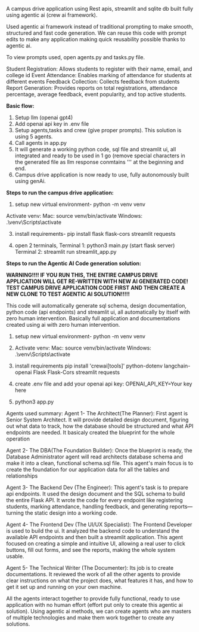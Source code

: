 A campus drive application using Rest apis, streamlit and sqlite db built fully using agentic ai (crew ai framework). 

Used agentic ai framework instead of traditional prompting to make smooth, structured and fast code generation.
We can reuse this code with prompt edits to make any application making quick reusability possible thanks to agentic ai.

To view prompts used, open agents.py and tasks.py file.

Student Registration: Allows students to register with their name, email, and college id
Event Attendance: Enables marking of attendance for students at different events
Feedback Collection: Collects feedback from students
Report Generation: Provides reports on total registrations, attendance percentage, average feedback, event popularity, and top active students.

**Basic flow:** 

1) Setup llm (openai gpt4)
2) Add openai api key in .env file
3) Setup agents,tasks and crew (give proper prompts). This solution is using 5 agents.
4) Call agents in app.py
5) It will generate a working python code, sql file and streamlit ui, all integrated and ready to be used in 1 go (remove special characters in the generated file as llm response conmtains ''' at the beginning and end.
6) Campus drive application is now ready to use, fully autonomously built using genAi.

**Steps to run the campus drive application:**

1. setup new virtual environment-
python -m venv venv

Activate venv:
Mac:
source venv/bin/activate
Windows:
.\venv\Scripts\activate

3. install requirements-
pip install flask flask-cors streamlit requests

4. open 2 terminals,
   Terminal 1: python3 main.py (start flask server)
   Terminal 2: streamlit run streamlit_app.py


**Steps to run the Agentic AI Code generation solution:** 

**WARNING!!!! IF YOU RUN THIS, THE ENTIRE CAMPUS DRIVE APPLICATION WILL GET RE-WRITTEN WITH NEW AI GENERATED CODE! TEST CAMPUS DRIVE APPLICATION CODE FIRST AND THEN CREATE A NEW CLONE TO TEST AGENTIC AI SOLUTION!!!!!**

This code will automatically generate sql schema, design documentation, python code (api endpoints) and streamlit ui, all automatically by itself with zero human intervention. 
Basically full application and documentations created using ai with zero human intervention. 

1. setup new virtual environment-
python -m venv venv

2. Activate venv:
Mac:
source venv/bin/activate
Windows:
.\venv\Scripts\activate

3. install requirements
pip install 'crewai[tools]' python-dotenv langchain-openai Flask Flask-Cors streamlit requests

4. create .env file and add your openai api key:
   OPENAI_API_KEY=Your key here

5. python3 app.py

Agents used summary:
Agent 1- The Architect(The Planner):
First agent is Senior System Architect. It will provide detailed design document, figuring out what data to track, how the database should be structured and what API endpoints are needed. It basicaly created the blueprint for the whole operation

Agent 2- The DBA(The Foundation Builder):
Once the blueprint is ready, the Database Administrator agent will read architects database schema and make it into a clean, functional schema.sql file. This agent's main focus is to create the foundation for our application data for all the tables and relationships

Agent 3- The Backend Dev (The Engineer):
This agent's task is to prepare api endpoints. It used the design document and the SQL schema to build the entire Flask API. It wrote the code for every endpoint like registering students, marking attendance, handling feedback, and generating reports—turning the static design into a working code.

Agent 4- The Frontend Dev (The UI/UX Specialist):
The Frontend Developer is used to build the ui. It analyzed the backend code to understand the available API endpoints and then built a streamlit application. This agent focused on creating a simple and intuitive UI, allowing a real user to click buttons, fill out forms, and see the reports, making the whole system usable.

Agent 5- The Technical Writer (The Documenter):
Its job is to create documentations. It reviewed the work of all the other agents to provide clear instructions on what the project does, what features it has, and how to get it set up and running on your own machine.

All the agents interact together to provide fully functional, ready to use application with no human effort (effort put only to create this agentic ai solution).
Using agentic ai methods, we can create agents who are masters of multiple technologies and make them work together to create any solutions.

